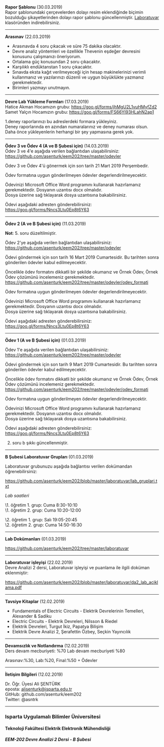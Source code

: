 **Rapor Şablonu** (30.03.2019)   
Rapor şablonundaki çerçevelerden dolayı resim eklendiğinde biçimin bozulduğu şikayetlerinden dolayı rapor şablonu güncellenmiştir.
[Laboratuvar](./laboratuvar) klasöründen indirebilirsiniz.


---   
**Arasınav** (22.03.2019)   
- Arasınavda 4 soru çıkacak ve süre 75 dakika olacaktır.
- Devre analiz yöntemleri ve özellikle Thevenin eşdeğer devresini konusunu çalışmanızı öneriyorum.
- Ortalama güç konusundan 2 soru çıkacaktır. 
- Karşılıklı endüktanstan 1 soru çıkacaktır.
- Sınavda eksta kağıt verilmeyeceği için hesap makinelerinizi verimli kullanmanız ve yazılarınızı düzenli ve uygun büyüklükte yazmanız gerekmektedir.
- Birimleri yazmayı unutmayın.

---   

**Devre Lab Yükleme Formları** (17.03.2019)   
Hatice Akman Hocamızın grubu: https://goo.gl/forms/jhMgU2L1vuHMyfZd2
Samet Yalçın Hocamızın grubu: https://goo.gl/forms/FS66YI93HLahN2ap1

1.deney raporlarınızı bu adreslerdeki formara yükleyiniz.   
Deney raporlarında en azından numaralarınız ve deney numarası olsun.   
Daha önce yükleyenlerin herhangi bir şey yapmasına gerek yok.  



---   



**Ödev 3 ve Ödev 4 (A ve B Şubesi için)** (14.03.2019)   
Ödev 3 ve 4'e aşağıda verilen bağlantıdan ulaşabilirsiniz:  
https://github.com/asenturk/eem202/tree/master/odevler

Ödev 3 ve Ödev 4'ü gönermek için son tarih 21 Mart 2019 Perşembedir.

Ödev formatına uygun gönderilmeyen ödevler degerlendirilmeyecektir.

Ödevinizi Microsoft Office Word programını kullanarak hazırlamanız gerekmektedir. Dosyanın uzantısı docx olmalıdır.  
Dosya üzerine sağ tıklayarak dosya uzantısına bakabilirsiniz.

Ödevi aşağıdaki adresten gönderebilirsiniz:  
https://goo.gl/forms/Nncs3Ltu0Ep8t6Y63

---   

**Ödev 2 (A ve B Şubesi için)** (11.03.2019)

**Not**: 5. soru düzeltilmiştir.
   
Ödev 2'ye aşağıda verilen bağlantıdan ulaşabilirsiniz:  
https://github.com/asenturk/eem202/tree/master/odevler

Ödevi göndermek için son tarih 16 Mart 2019 Cumartesidir. Bu tarihten sonra gönderilen ödevler kabul edilmeyecektir.

Öncelikle ödev formatını dikkatli bir şekilde okumanız ve Örnek Ödev, Örnek Ödev çözümünü incelemeniz gerekmektedir.  
https://github.com/asenturk/eem202/tree/master/odevler/odev_formati

Ödev formatına uygun gönderilmeyen ödevler degerlendirilmeyecektir.

Ödevinizi Microsoft Office Word programını kullanarak hazırlamanız gerekmektedir. Dosyanın uzantısı docx olmalıdır.  
Dosya üzerine sağ tıklayarak dosya uzantısına bakabilirsiniz.

Ödevi aşağıdaki adresten gönderebilirsiniz:  
https://goo.gl/forms/Nncs3Ltu0Ep8t6Y63

---   




**Ödev 1 (A ve B Şubesi için)** (01.03.2019)   

Ödev 1'e aşağıda verilen bağlantıdan ulaşabilirsiniz:  
https://github.com/asenturk/eem202/tree/master/odevler

Ödevi göndermek için son tarih 9 Mart 2019 Cumartesidir. Bu tarihten sonra gönderilen ödevler kabul edilmeyecektir.

Öncelikle ödev formatını dikkatli bir şekilde okumanız ve Örnek Ödev, Örnek Ödev çözümünü incelemeniz gerekmektedir.  
https://github.com/asenturk/eem202/tree/master/odevler/odev_formati

Ödev formatına uygun gönderilmeyen ödevler degerlendirilmeyecektir.

Ödevinizi Microsoft Office Word programını kullanarak hazırlamanız gerekmektedir. Dosyanın uzantısı docx olmalıdır.  
Dosya üzerine sağ tıklayarak dosya uzantısına bakabilirsiniz.

Ödevi aşağıdaki adresten gönderebilirsiniz:  
https://goo.gl/forms/Nncs3Ltu0Ep8t6Y63

2. soru b şıkkı güncellenmiştir.

---   

**B Şubesi Laboratuvar Grupları** (01.03.2019)

Laboratuvar grubunuzu aşağıda bağlantısı verilen dokümandan öğrenebilirsiniz:  

https://github.com/asenturk/eem202/blob/master/laboratuvar/lab_gruplari.txt

*Lab saatleri*  

\1. öğretim 1. grup: Cuma 8:30-10:10     
\1. öğretim 2. grup: Cuma 10:20-12:00    


\2. öğretim 1. grup: Salı 19:05-20:45  
\2. öğretim 2. grup: Cuma 14:50-16:30 

---

**Lab Dokümanları** (01.03.2019)   

https://github.com/asenturk/eem202/tree/master/laboratuvar 



---   


**Laboratuvar işleyişi** (22.02.2019)   
Devre Analizi 2 dersi, Laboratuvar işleyişi ve puanlama ile ilgili doküman eklenmiştir:

https://github.com/asenturk/eem202/blob/master/laboratuvar/da2_lab_aciklama.pdf

---   
**Tavsiye Kitaplar** (12.02.2019)   
* Fundamentals of Electric Circuits - Elektrik Devrelerinin Temelleri, Alexander & Sadiku
* Electric Circuits - Elektrik Devreleri, Nilsson & Riedel
* Elektrik Devreleri, Turgut İkiz, Papatya Bilişim
* Elektrik Devre Analizi 2, Şerafettin Özbey, Seçkin Yayıncılık

---   
**Devamsızlık ve Notlandırma** (12.02.2019)   
Ders devam mecburiyeti: %70
Lab devam mecburiyeti %80 

Arasınav:%30, Lab:%20, Final:%50 + Ödevler

---   
**İletişim Bilgileri** (12.02.2019)   

Dr. Öğr. Üyesi Ali ŞENTÜRK   
eposta: alisenturk@isparta.edu.tr   
GitHub: github.com/asenturk/eem202   
Twitter: @asntrk 


---   
### Isparta Uygulamalı Bilimler Üniversitesi
#### Teknoloji Fakültesi Elektrik Elektronik Mühendisliği
##### EEM-202 Devre Analizi 2 Dersi - B Şubesi